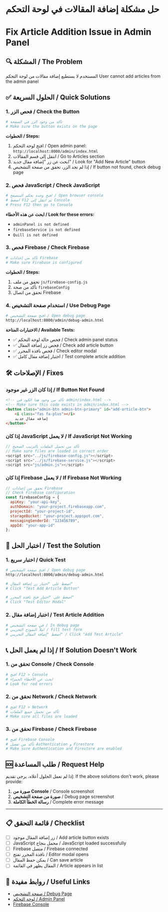# حل مشكلة إضافة المقالات في لوحة التحكم
# Fix Article Addition Issue in Admin Panel

## 🔍 المشكلة / The Problem
المستخدم لا يستطيع إضافة مقالات من لوحة التحكم
User cannot add articles from the admin panel

## ✅ الحلول السريعة / Quick Solutions

### 1. فحص الزر / Check the Button
```bash
# تأكد من وجود الزر في الصفحة
# Make sure the button exists on the page
```

**الخطوات / Steps:**
1. افتح لوحة التحكم / Open admin panel: `http://localhost:8000/admin/index.html`
2. انتقل إلى قسم المقالات / Go to Articles section
3. ابحث عن زر "إضافة مقال جديد" / Look for "Add New Article" button
4. إذا لم تجد الزر، تحقق من صفحة التشخيص / If button not found, check debug page

### 2. فحص JavaScript / Check JavaScript
```bash
# افتح وحدة تحكم المتصفح / Open browser console
# اضغط F12 ثم انتقل إلى Console
# Press F12 then go to Console
```

**ابحث عن هذه الأخطاء / Look for these errors:**
- `adminPanel is not defined`
- `firebaseService is not defined`
- `Quill is not defined`

### 3. فحص Firebase / Check Firebase
```bash
# تأكد من إعدادات Firebase
# Make sure Firebase is configured
```

**الخطوات / Steps:**
1. تحقق من ملف `js/firebase-config.js`
2. تأكد من صحة `firebaseConfig`
3. تحقق من اتصال Firebase

### 4. استخدام صفحة التشخيص / Use Debug Page
```bash
# افتح صفحة التشخيص / Open debug page
http://localhost:8000/admin/debug-admin.html
```

**الاختبارات المتاحة / Available Tests:**
- ✅ فحص حالة لوحة التحكم / Check admin panel status
- ✅ فحص زر إضافة المقال / Check add article button
- ✅ فحص نافذة المحرر / Check editor modal
- ✅ اختبار إضافة مقال كامل / Test complete article addition

## 🛠️ الإصلاحات / Fixes

### إذا كان الزر غير موجود / If Button Not Found
```html
<!-- تأكد من وجود هذا الكود في admin/index.html -->
<!-- Make sure this code exists in admin/index.html -->
<button class="admin-btn admin-btn-primary" id="add-article-btn">
    <i class="fas fa-plus"></i>
    إضافة مقال جديد
</button>
```

### إذا كان JavaScript لا يعمل / If JavaScript Not Working
```javascript
// تأكد من تحميل الملفات بالترتيب الصحيح
// Make sure files are loaded in correct order
<script src="../js/firebase-config.js"></script>
<script src="../js/firebase-service.js"></script>
<script src="js/admin.js"></script>
```

### إذا كان Firebase لا يعمل / If Firebase Not Working
```javascript
// تحقق من إعدادات Firebase
// Check Firebase configuration
const firebaseConfig = {
  apiKey: "your-api-key",
  authDomain: "your-project.firebaseapp.com",
  projectId: "your-project-id",
  storageBucket: "your-project.appspot.com",
  messagingSenderId: "123456789",
  appId: "your-app-id"
};
```

## 🧪 اختبار الحل / Test the Solution

### 1. اختبار سريع / Quick Test
```bash
# افتح صفحة التشخيص / Open debug page
http://localhost:8000/admin/debug-admin.html

# اضغط على "اختبار زر إضافة المقال"
# Click "Test Add Article Button"

# اضغط على "اختبار فتح نافذة المحرر"
# Click "Test Editor Modal"
```

### 2. اختبار إضافة مقال / Test Article Addition
```bash
# في صفحة التشخيص / In debug page
# املأ النموذج التجريبي / Fill test form
# اضغط "إضافة المقال التجريبي" / Click "Add Test Article"
```

## 📞 إذا لم يعمل الحل / If Solution Doesn't Work

### 1. تحقق من Console / Check Console
```bash
# افتح F12 > Console
# ابحث عن الأخطاء الحمراء
# Look for red errors
```

### 2. تحقق من Network / Check Network
```bash
# افتح F12 > Network
# تأكد من تحميل جميع الملفات
# Make sure all files are loaded
```

### 3. تحقق من Firebase / Check Firebase
```bash
# افتح Firebase Console
# تأكد من تفعيل Authentication و Firestore
# Make sure Authentication and Firestore are enabled
```

## 🆘 طلب المساعدة / Request Help

إذا لم تعمل الحلول أعلاه، يرجى تقديم:
If the above solutions don't work, please provide:

1. **صورة من Console** / Console screenshot
2. **صورة من صفحة التشخيص** / Debug page screenshot
3. **رسالة الخطأ الكاملة** / Complete error message

---

## 📋 قائمة التحقق / Checklist

- [ ] زر إضافة المقال موجود / Add article button exists
- [ ] JavaScript محمل بنجاح / JavaScript loaded successfully
- [ ] Firebase متصل / Firebase connected
- [ ] نافذة المحرر تفتح / Editor modal opens
- [ ] يمكن حفظ المقال / Can save article
- [ ] المقال يظهر في القائمة / Article appears in list

## 🔗 روابط مفيدة / Useful Links

- [صفحة التشخيص / Debug Page](http://localhost:8000/admin/debug-admin.html)
- [لوحة التحكم / Admin Panel](http://localhost:8000/admin/index.html)
- [Firebase Console](https://console.firebase.google.com/) 